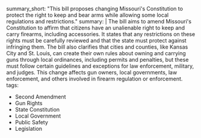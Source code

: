 summary_short: "This bill proposes changing Missouri's Constitution to protect the right to keep and bear arms while allowing some local regulations and restrictions."
summary: |
  The bill aims to amend Missouri's Constitution to affirm that citizens have an unalienable right to keep and carry firearms, including accessories. It states that any restrictions on these rights must be carefully reviewed and that the state must protect against infringing them. The bill also clarifies that cities and counties, like Kansas City and St. Louis, can create their own rules about owning and carrying guns through local ordinances, including permits and penalties, but these must follow certain guidelines and exceptions for law enforcement, military, and judges. This change affects gun owners, local governments, law enforcement, and others involved in firearm regulation or enforcement.
tags:
  - Second Amendment
  - Gun Rights
  - State Constitution
  - Local Government
  - Public Safety
  - Legislation

